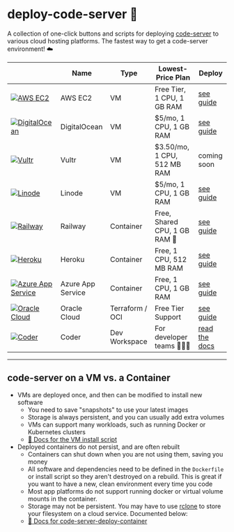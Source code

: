 # deploy-code-server 🚀

A collection of one-click buttons and scripts for deploying [code-server](https://github.com/cdr/code-server) to various cloud hosting platforms. The fastest way to get a code-server environment! ☁️

|                                                                                                                 | Name              | Type          | Lowest-Price Plan             | Deploy                                                  |
| --------------------------------------------------------------------------------------------------------------- | ----------------- | ------------- | ----------------------------- | ------------------------------------------------------- |
| [![AWS EC2](img/logo/aws-ec2.png)](https://aws.amazon.com/ec2)                                                  | AWS EC2           | VM            | Free Tier, 1 CPU, 1 GB RAM    | [see guide](guides/aws-ec2.md)                          |
| [![DigitalOcean](img/logo/digitalocean.png)](https://digitalocean.com)                                          | DigitalOcean      | VM            | $5/mo, 1 CPU, 1 GB RAM        | [see guide](guides/digitalocean.md)                     |
| [![Vultr](img/logo/vultr.png)](https://vultr.com)                                                               | Vultr             | VM            | $3.50/mo, 1 CPU, 512 MB RAM   | coming soon                                             |
| [![Linode](img/logo/linode.png)](https://linode.com)                                                            | Linode            | VM            | $5/mo, 1 CPU, 1 GB RAM        | [see guide](guides/linode.md)                           |
| [![Railway](img/logo/railway.png)](https://railway.app)                                                         | Railway           | Container     | Free, Shared CPU, 1 GB RAM 🚀 | [see guide](guides/railway.md)                          |
| [![Heroku](img/logo/heroku.png)](https://heroku.com)                                                            | Heroku            | Container     | Free, 1 CPU, 512 MB RAM       | [see guide](guides/heroku.md)                           |
| [![Azure App Service](img/logo/azure-app-service.png)](https://azure.microsoft.com/en-us/services/app-service/) | Azure App Service | Container     | Free, 1 CPU, 1 GB RAM         | [see guide](https://github.com/bpmct/code-server-azure) |
| [![Oracle Cloud](img/logo/oracle-logo.png)](https://www.oracle.com/cloud/) | Oracle Cloud | Terraform / OCI     | Free Tier Support         | [see guide](https://github.com/oracle-devrel/terraform-oci-code-server) |
| [![Coder](img/logo/coder.png)](https://coder.com/docs)                                                          | Coder             | Dev Workspace | For developer teams 👨🏼‍💻        | [read the docs](https://coder.com/docs)                 |

---

## code-server on a VM vs. a Container

- VMs are deployed once, and then can be modified to install new software
  - You need to save "snapshots" to use your latest images
  - Storage is always persistent, and you can usually add extra volumes
  - VMs can support many workloads, such as running Docker or Kubernetes clusters
  - [👀 Docs for the VM install script](deploy-vm/)
- Deployed containers do not persist, and are often rebuilt
  - Containers can shut down when you are not using them, saving you money
  - All software and dependencies need to be defined in the `Dockerfile` or install script so they aren't destroyed on a rebuild. This is great if you want to have a new, clean environment every time you code
  - Most app platforms do not support running docker or virtual volume mounts in the container.
  - Storage may not be persistent. You may have to use [rclone](https://rclone.org/) to store your filesystem on a cloud service. Documented below:
  - [📄 Docs for code-server-deploy-container](deploy-container/)



